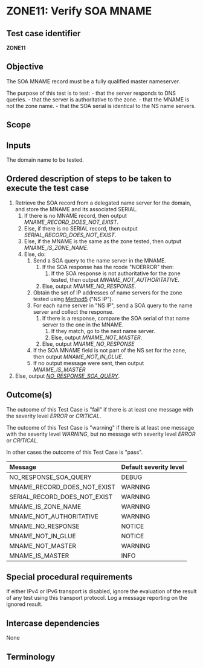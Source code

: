# ZONE11: Verify SOA MNAME


## Test case identifier
**ZONE11**


## Objective

The SOA MNAME record must be a fully qualified master nameserver. 
 
The purpose of this test is to test:
    - that the server responds to DNS queries.
    - that the server is authoritative to the zone.
    - that the MNAME is not the zone name.
    - that the SOA serial is identical to the NS name servers.

## Scope

## Inputs

The domain name to be tested.

## Ordered description of steps to be taken to execute the test case

1. Retrieve the SOA record from a delegated name server for the domain, 
   and store the MNAME and its associated SERIAL.
   1. If there is no MNAME record, then output *MNAME_RECORD_DOES_NOT_EXIST*. 
   2. Else, if there is no SERIAL record, then output *SERIAL_RECORD_DOES_NOT_EXIST*.
   3. Else, if the MNAME is the same as the zone tested, then output *MNAME_IS_ZONE_NAME*.
   4. Else, do: 
      1. Send a SOA query to the name server in the MNAME.
         1. If the SOA response has the rcode "NOERROR" then:
            1. If the SOA response is not authoritative for the zone tested, then output *MNAME_NOT_AUTHORITATIVE*.
         2. Else, output *MNAME_NO_RESPONSE*.
      2. Obtain the set of IP addresses of name servers for the zone tested using [Method5] ("NS IP").
      3. For each name server in "NS IP", send a SOA query to the name server and collect the response.
         1. If there is a response, compare the SOA serial of that name server to the one in the MNAME.
            1. If they match, go to the next name server.
            2. Else, output *MNAME_NOT_MASTER*.
         2. Else, output *MNAME_NO_RESPONSE* 
      4. If the SOA MNAME field is not part of the NS set for the zone, then output *MNAME_NOT_IN_GLUE*.
      5. If no output message were sent, then output *MNAME_IS_MASTER*
2. Else, output *[NO_RESPONSE_SOA_QUERY]*.

## Outcome(s)

The outcome of this Test Case is "fail" if there is at least one message
with the severity level *ERROR* or *CRITICAL*.

The outcome of this Test Case is "warning" if there is at least one message
with the severity level *WARNING*, but no message with severity level
*ERROR* or *CRITICAL*.

In other cases the outcome of this Test Case is "pass".

Message                       | Default severity level
:-----------------------------|:-----------------------------------
NO_RESPONSE_SOA_QUERY         | DEBUG
MNAME_RECORD_DOES_NOT_EXIST   | WARNING
SERIAL_RECORD_DOES_NOT_EXIST  | WARNING
MNAME_IS_ZONE_NAME            | WARNING
MNAME_NOT_AUTHORITATIVE       | WARNING
MNAME_NO_RESPONSE             | NOTICE
MNAME_NOT_IN_GLUE             | NOTICE
MNAME_NOT_MASTER              | WARNING
MNAME_IS_MASTER               | INFO

## Special procedural requirements

If either IPv4 or IPv6 transport is disabled, ignore the evaluation of the
result of any test using this transport protocol. Log a message reporting
on the ignored result.

## Intercase dependencies

None

## Terminology

[NO_RESPONSE_SOA_QUERY]:        #outcomes
[MNAME_RECORD_DOES_NOT_EXIST]:  #outcomes
[SERIAL_RECORD_DOES_NOT_EXIST]: #outcomes
[MNAME_IS_ZONE_NAME]:           #outcomes
[MNAME_NOT_AUTHORITATIVE]:      #outcomes
[MNAME_NO_RESPONSE]:            #outcomes
[MNAME_NOT_MASTER]:             #outcomes
[MNAME_IS_MASTER]:              #outcomes
[Method5]:                      ../Methods.md#method-5-obtain-the-name-server-address-records-from-child